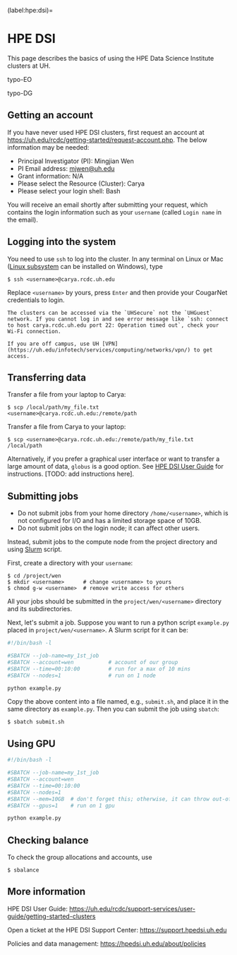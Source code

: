(label:hpe:dsi)=

# HPE DSI

This page describes the basics of using the HPE Data Science Institute clusters at UH.

typo-EO

typo-DG


## Getting an account

If you have never used HPE DSI clusters, first request an account at https://uh.edu/rcdc/getting-started/request-account.php. The below information may be needed:

- Principal Investigator (PI): Mingjian Wen
- PI Email address: mjwen@uh.edu
- Grant information: N/A
- Please select the Resource (Cluster): Carya
- Please select your login shell: Bash

You will receive an email shortly after submitting your request, which contains the login information such as your `username` (called `Login name` in the email).

## Logging into the system

You need to use `ssh` to log into the cluster.
In any terminal on Linux or Mac ([Linux subsystem](https://docs.microsoft.com/en-us/windows/wsl/) can be installed on Windows), type

```
$ ssh <username>@carya.rcdc.uh.edu
```

Replace `<username>` by yours, press `Enter` and then provide your CougarNet credentials to login.

```{tip}
The clusters can be accessed via the `UHSecure` not the `UHGuest` network. If you cannot log in and see error message like `ssh: connect to host carya.rcdc.uh.edu port 22: Operation timed out`, check your Wi-Fi connection.

If you are off campus, use UH [VPN](https://uh.edu/infotech/services/computing/networks/vpn/) to get access.
```

## Transferring data

Transfer a file from your laptop to Carya:

```
$ scp /local/path/my_file.txt <username>@carya.rcdc.uh.edu:/remote/path
```

Transfer a file from Carya to your laptop:

```
$ scp <username>@carya.rcdc.uh.edu:/remote/path/my_file.txt /local/path
```

Alternatively, if you prefer a graphical user interface or want to transfer a large amount of data, `globus` is a good option. See [HPE DSI User Guide](https://uh.edu/rcdc/support-services/user-guide/getting-started-clusters) for instructions. [TODO: add instructions here].

## Submitting jobs

- Do not submit jobs from your home directory `/home/<username>`, which is not configured for I/O and has a limited storage space of 10GB.
- Do not submit jobs on the login node; it can affect other users.

Instead, submit jobs to the compute node from the project directory and using [Slurm](https://slurm.schedmd.com) script.

First, create a directory with your `username`:

```
$ cd /project/wen
$ mkdir <username>      # change <username> to yours
$ chmod g-w <username>  # remove write access for others
```

All your jobs should be submitted in the `project/wen/<username>` directory and its subdirectories.

Next, let's submit a job. Suppose you want to run a python script `example.py` placed in `project/wen/<username>`. A Slurm script for it can be:

```bash
#!/bin/bash -l

#SBATCH --job-name=my_1st_job
#SBATCH --account=wen           # account of our group
#SBATCH --time=00:10:00         # run for a max of 10 mins
#SBATCH --nodes=1               # run on 1 node

python example.py
```

Copy the above content into a file named, e.g., `submit.sh`, and place it in the same directory as `example.py`. Then you can submit the job using `sbatch`:

```
$ sbatch submit.sh
```

## Using GPU

```bash
#!/bin/bash -l

#SBATCH --job-name=my_1st_job
#SBATCH --account=wen
#SBATCH --time=00:10:00
#SBATCH --nodes=1
#SBATCH --mem=10GB  # don't forget this; otherwise, it can throw out-of-memory error
#SBATCH --gpus=1    # run on 1 gpu

python example.py
```

## Checking balance

To check the group allocations and accounts, use

```
$ sbalance
```

## More information

HPE DSI User Guide: https://uh.edu/rcdc/support-services/user-guide/getting-started-clusters

Open a ticket at the HPE DSI Support Center: https://support.hpedsi.uh.edu

Policies and data management: https://hpedsi.uh.edu/about/policies

